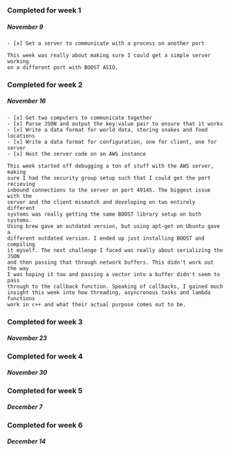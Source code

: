 ### Completed for week 1
##### November 9

    - [x] Get a server to communicate with a process on another port

    This week was really about making sure I could get a simple server working
    on a different port with BOOST ASIO. 

### Completed for week 2
##### November 16

    - [x] Get two computers to communicate together
    - [x] Parse JSON and output the key:value pair to ensure that it works    
    - [x] Write a data format for world data, storing snakes and food locations
    - [x] Write a data format for configuration, one for client, one for server
    - [x] Host the server code on an AWS instance
    
    This week started off debugging a ton of stuff with the AWS server, making
    sure I had the security group setup such that I could get the port recieving
    inbound connections to the server on port 49145. The biggest issue with the
    server and the client mismatch and developing on two entirely different
    systems was really getting the same BOOST library setup on both systems.
    Using brew gave an outdated version, but using apt-get on Ubuntu gave a
    different outdated version. I ended up just installing BOOST and compiling
    it myself. The next challenge I faced was really about serializing the JSON
    and then passing that through network buffers. This didn't work out the way
    I was hoping it too and passing a vector into a buffer didn't seem to pass
    through to the callback function. Speaking of callbacks, I gained much
    insight this week into how threading, asyncronous tasks and lambda functions
    work in c++ and what their actual purpose comes out to be.

### Completed for week 3
##### November 23

### Completed for week 4
##### November 30

### Completed for week 5
##### December 7

### Completed for week 6
##### December 14
